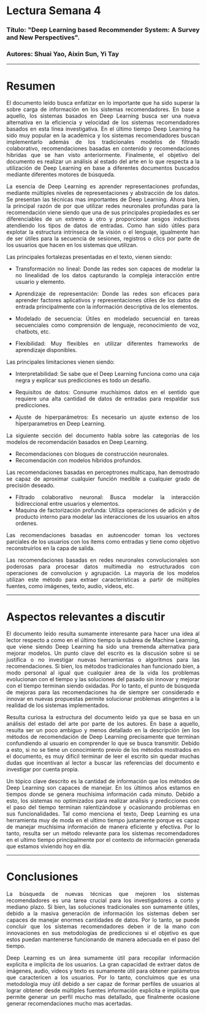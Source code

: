 <div style="text-align: justify">

# Lectura Semana 4
### Título: "Deep Learning based Recommender System: A Survey and New Perspectives".
### Autores: Shuai Yao, Aixin Sun, Yi Tay
------------

# Resumen
El documento leído busca enfatizar en lo importante que ha sido superar la sobre carga de información en los sistemas recomendadores. En base a aquello, los sistemas basados en Deep Learning busca ser una nueva alternativa en la eficiencia y velocidad de los sistemas recomendadores basados en esta línea investigativa. En el último tiempo Deep Learning ha sido muy popular en la académica y los sistemas recomendadores buscan implementarlo además de los tradicionales modelos de filtrado colaborativo, recomendaciones basadas en contenido y recomendaciones hibridas que se han visto anteriormente. Finalmente, el objetivo del documento es realizar un análisis al estado del arte en lo que respecta a la utilización de Deep Learning en base a diferentes documentos buscados mediante diferentes motores de búsqueda.

La esencia de Deep Learning es aprender representaciones profundas, mediante múltiples niveles de representaciones y abstracción de los datos. Se presentan las técnicas mas importantes de Deep Learning. Ahora bien, la principal razón de por que utilizar redes neuronales profundas para la recomendación viene siendo que una de sus principales propiedades es ser diferenciables de un extremo a otro y proporcionar sesgos inductivos atendiendo los tipos de datos de entradas. Como han sido útiles para explotar la estructura intrínseca de la visión o el lenguaje, igualmente han de ser útiles para la secuencia de sesiones, registros o clics por parte de los usuarios que hacen en los sistemas que utilizan.

Las principales fortalezas presentadas en el texto, vienen siendo: 

- Transformación no lineal: Donde las redes son capaces de modelar la no linealidad de los datos capturando la compleja interacción entre usuario y elemento. 

- Aprendizaje de representación: Donde las redes son eficaces para aprender factores aplicativos y representaciones útiles de los datos de entrada principalmente con la información descriptiva de los elementos. 

- Modelado de secuencia: Útiles en modelado secuencial en tareas secuenciales como comprensión de lenguaje, reconocimiento de voz, chatbots, etc. 

- Flexibilidad: Muy flexibles en utilizar diferentes frameworks de aprendizaje disponibles.

Las principales limitaciones vienen siendo: 

- Interpretabilidad: Se sabe que el Deep Learning funciona como una caja negra y explicar sus predicciones es todo un desafío.

- Requisitos de datos: Consume muchísimos datos en el sentido que requiere una alta cantidad de datos de entradas para respaldar sus predicciones.

- Ajuste de hiperparámetros: Es necesario un ajuste extenso de los hiperparametros en Deep Learning.

La siguiente sección del documento habla sobre las categorías de los modelos de recomendación basados en Deep Learning. 
- Recomendaciones con bloques de construcción neuronales.
- Recomendación con modelos híbridos profundos.

Las recomendaciones basadas en perceptrones multicapa, han demostrado se capaz de aproximar cualquier función medible a cualquier grado de precisión deseado. 
- Filtrado colaborativo neuronal: Busca modelar la interacción bidireccional entre usuarios y elementos.
- Maquina de factorización profunda: Utiliza operaciones de adición y de producto interno para modelar las interacciones de los usuarios en altos ordenes.

Las recomendaciones basadas en autoencoder toman los vectores parciales de los usuarios con los ítems como entradas y tiene como objetivo reconstruirlos en la capa de salida. 

Las recomendaciones basadas en redes neuronales convolucionales son poderosas para procesar datos multimedia no estructurados con operaciones de convolucion y agrupación. La mayoría de los modelos utilizan este método para extraer características a partir de múltiples fuentes, como imágenes, texto, audio, videos, etc.

------------

# Aspectos relevantes a discutir
El documento leído resulta sumamente interesante para hacer una idea al lector respecto a como en el último tiempo la subárea de Machine Learning, que viene siendo Deep Learning ha sido una tremenda alternativa para mejorar modelos. Un punto clave del escrito es la discusión sobre si se justifica o no investigar nuevas herramientas o algoritmos para las recomendaciones. Si bien, los métodos tradicionales han funcionado bien, a modo personal al igual que cualquier área de la vida los problemas evolucionan con el tiempo y las soluciones del pasado sin innovar y mejorar con el tiempo terminan siendo oxidadas. Por lo tanto, el punto de búsqueda de mejoras para las recomendaciones ha de siempre ser considerado e innovar en nuevas propuestas permite solucionar problemas atingentes a la realidad de los sistemas implementados.

Resulta curiosa la estructura del documento leído ya que se basa en un análisis del estado del arte por parte de los autores. En base a aquello, resulta ser un poco ambiguo y menos detallado en la descripción (en los métodos de recomendación de Deep Learning precisamente que terminan confundiendo al usuario en comprender lo que se busca transmitir. Debido a esto, si no se tiene un conocimiento previo de los métodos mostrados en el documento, es muy difícil terminar de leer el escrito sin quedar muchas dudas que incentivan al lector a buscar las referencias del documento e investigar por cuenta propia.

Un tópico clave descrito es la cantidad de información que los métodos de Deep Learning son capaces de manejar. En los últimos años estamos en tiempos donde se genera muchísima información cada minuto. Debido a esto, los sistemas no optimizados para realizar análisis y predicciones con el paso del tiempo terminan ralentizándose y ocasionando problemas en sus funcionalidades. Tal como menciona el texto, Deep Learning es una herramienta muy de moda en el ultimo tiempo justamente porque es capaz de manejar muchísima información de manera eficiente y efectiva. Por lo tanto, resulta ser un método relevante para los sistemas recomendadores en el ultimo tiempo principalmente por el contexto de información generada que estamos viviendo hoy en día.

------------

# Conclusiones
La búsqueda de nuevas técnicas que mejoren los sistemas recomendadores es una tarea crucial para los investigadores a corto y mediano plazo. Si bien, las soluciones tradicionales son sumamente útiles, debido a la masiva generación de información los sistemas deben ser capaces de manejar enormes cantidades de datos. Por lo tanto, se puede concluir que los sistemas recomendadores deben ir de la mano con innovaciones en sus metodologías de predicciones si el objetivo es que estos puedan mantenerse funcionando de manera adecuada en el paso del tiempo.

Deep Learning es un área sumamente útil para recopilar información explicita e implícita de los usuarios. La gran capacidad de extraer datos de imágenes, audio, videos y texto es sumamente útil para obtener parámetros que caractericen a los usuarios. Por lo tanto, concluimos que es una metodología muy útil  debido a ser capaz de formar perfiles de usuarios al lograr obtener desde múltiples fuentes información explicita e implícita que permite generar un perfil mucho mas detallado, que finalmente ocasione generar recomendaciones mucho mas acertadas.

</div>
